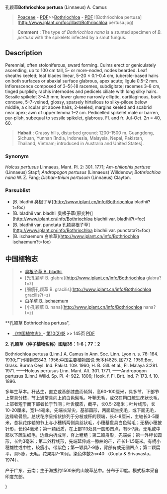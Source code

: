 孔颖草**Bothriochloa pertusa** (Linnaeus) A. Camus

> [Poaceae](http://www.iplant.cn/info/Poaceae?t=foc) - [PDF](http://www.iplant.cn/foc/pdf/Poaceae.pdf)>>[Bothriochloa](http://www.iplant.cn/info/Bothriochloa?t=foc) - [PDF](http://www.iplant.cn/foc/pdf/Bothriochloa.pdf)
![Bothriochloa pertusa](http://www.iplant.cn/foc/illast/Bothriochloa pertusa.jpg)

> **Comment** : 
> The type of *Bothriochloa nana* is a stunted specimen of *B. pertusa* with the spikelets infected by a smut fungus.

## Description

Perennial, often stoloniferous, sward forming. Culms erect or geniculately ascending, up to 100 cm tall, 5- or more-noded, nodes bearded. Leaf sheaths keeled; leaf blades linear, 5–20 × 0.1–0.4 cm, tubercle-based hairs on both surfaces or abaxial surface glabrous, apex acute; ligule 0.5–2 mm. Inflorescence composed of 3–5(–)8 racemes, subdigitate; racemes 3–8 cm, tinged purplish; rachis internodes and pedicels ciliate with long silky hairs. Sessile spikelet 3–4.5 mm; lower glume narrowly elliptic, cartilaginous, back concave, 5–7-veined, glossy, sparsely hirtellous to silky-pilose below middle, a circular pit above hairs, 2-keeled, margins keeled and scabrid near apex; awn of upper lemma 1–2 cm. Pedicelled spikelet male or barren, pur-plish, subequal to sessile spikelet, glabrous. Fl. and fr. Jul–Oct. 2*n* = 40, 60.

> **Habait** : 
> Grassy hills, disturbed ground; 1200–1500 m. Guangdong, Sichuan, Yunnan [India, Indonesia, Malaysia, Nepal, Pakistan, Thailand, Vietnam; introduced in Australia and United States].

### Synonym
*Holcus pertusus* Linnaeus, Mant. Pl. 2: 301. 1771; *Am-philophis pertusa* (Linnaeus) Stapf; *Andropogon pertusus* (Linnaeus) Willdenow; *Bothriochloa nana* W. Z. Fang; *Dichan-thium pertusum* (Linnaeus) Clayton.

### Parsublist

* [B.  bladhii  臭根子草](http://www.iplant.cn/info/Bothriochloa bladhii?t=foc)
* [B.  bladhii var. bladhii  臭根子草(原变种)](http://www.iplant.cn/info/Bothriochloa bladhii var. bladhii?t=foc)
* [B.  bladhii var. punctata  孔颖臭根子草](http://www.iplant.cn/info/Bothriochloa bladhii var. punctata?t=foc)
* [B.  ischaemum  白羊草](http://www.iplant.cn/info/Bothriochloa ischaemum?t=foc)

## 中国植物志

> * [臭根子草  B.  bladhii](Bothriochloa-bladhii-臭根子草.md)
> * [光孔颖草  B.  glabra](http://www.iplant.cn/info/Bothriochloa glabra?t=z)
> * [细瘦孔颖草  B.  gracilis](http://www.iplant.cn/info/Bothriochloa gracilis?t=z)
> * [白羊草  B.  ischaemum](Bothriochloa-ischaemum-白羊草.md)
> * [小孔颖草  B.  nana](http://www.iplant.cn/info/Bothriochloa nana?t=z)

**孔颖草 Bothriochloa pertusa",

* [《中国植物志》](http://www.iplant.cn/frps)- [第10(2)卷](http://www.iplant.cn/frps/vol/10(2)) >> 145页 [PDF](http://www.iplant.cn/frps/pdf/10(2)/145.pdf)

**2. 孔颖草（种子植物名称）图版35：1-6；77：2**

Bothriochloa pertusa (Linn.) A. Camus in Ann. Soc. Linn. Lyon n. s. 76: 164. 1930;广州植物志843. 1956;中国主要植物图说·禾本科825. 图772. 1959;Bor, Grass. Burma Ceyl. Ind. Pakist. 109. 1960; H. B. Gill. et al., Fl. Malaya 3:281. 1971. ——Holcus pertusus Linn. Mant. Alt. 301. 1771. ——Andropogon pertusus (Linn.) Willd. Sp. Pl. 4: 922. 1806; Hook. f. Fl. Brit. Ind. 7: 173. f. 10. 1896.

多年生草本。秆丛生，直立或基部膝曲而倾斜，高60-100厘米，具多节，下部节上常具分枝，节上通常具向上的白色髯毛。叶鞘无毛，或仅在鞘口疏生疣状长毛，上部者短于而下部者长于节间；叶舌膜质，截平，长0.5-2毫米；叶片线形，长10-20厘米，宽1-4毫米，先端长渐尖，基部圆形，两面疏生疣毛，或下面无毛，边缘软骨质。总状花序呈指状排列于分枝或秆的顶端，长4-8厘米，主轴长3-5厘米，总状花序轴的节上与小穗柄两侧具丝状毛，小穗基盘具白色髯毛；无柄小穗披针形，长约4毫米；第一颖纸质，在上部113处具一圆形凹点，有5-7脉，无毛或中部以下疏生细毛，边缘内折成脊，脊上粗糙；第二颖舟形，先端尖；第一外稃长圆形，长约3毫米；第二外稃线形，先端延伸成一膝曲的芒，芒长1-1.5毫米。有柄小穗雄性或中性，较瘦小，带紫色；第一颖具7-9脉，背部有或无圆凹点；第二颖扁平，具5脉，无毛。花果期7-10月。染色体数2n=40 （Gupta & Srivavasta，1974）。

产于广东、云南；生于海拔约1500米的山坡草丛中。分布于印度。模式标本采自印度东部。

}
